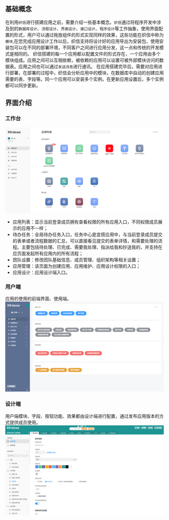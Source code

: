 ## 基础概念
在利用`织信`进行搭建应用之前，需要介绍一些基本概念。`织信`通过将程序开发中涉及到的`数据库设计`、`流程设计`、`界面设计`、`接口设计`、`程序设计`等工作抽象，使用界面配置的形式，用户可以通过拖放组件的形式实现同样的效果，这些功能在织信中称为`模块`,在您完成应用设计工作以后，织信支持将设计好的应用导出为安装包，使用安装包可以在不同的部署环境，不同客户之间进行应用分发，这一点和传统的开发模式是相同的。 织信搭建的每一个应用都以配置文件的形式存在，一个应用由多个模块组成。应用之间可以互相依赖，被依赖的应用可以设置可被外部模块访问的数据表。应用之间也可以通过`发送消息`进行通讯。 在应用搭建完毕后，需要对应用进行部署，在部署的过程中，织信会分析应用中的模块，在数据库中自动的创建应用需要的表、字段等。同一个应用可以安装多个实例，在更新应用设置后，多个实例都可以同步更新。
## 界面介绍
### 工作台
![](images/README_images_1.png)
- 应用列表：显示当前登录成员拥有查看权限的所有应用入口，不同权限成员展示的应用不一样；
- 待办任务：全局待办任务入口，任务中心是宜搭应用中，与当前登录成员提交的表单或者流程数据的汇总，可以直接看见提交的表单详情，和需要处理的流程。主要包括待处理、已完成、需要我处理、指派给我和抄送我的，并支持在应页面发起所有应用内的所有流程；
- 团队设置：修改团队基础信息、成员管理、组织架构等相关设置；
- 应用管理：该页面为创建应用、应用维护、应用设计权限的入口；
- 应用设计：应用设计端入口。

### 用户端
应用的使用的前端界面、使用端。
![](images/README_images_2.png)
### 设计端
用户端模块、字段、按钮功能、效果都由设计端进行配置，通过发布应用版本的方式提供成员使用。
![](images/README_images_3.png)
